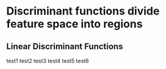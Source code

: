 # Discriminant functions divide feature space into regions

## Linear Discriminant Functions

test1
test2
test3
test4
test5
test6
